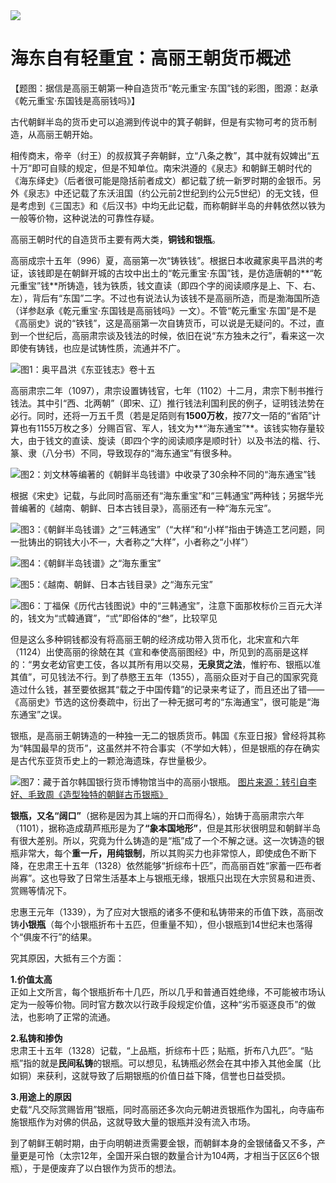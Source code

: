 <img src="images/0.1.jpg"/>
<h1>海东自有轻重宜：高丽王朝货币概述</h1>

【题图：据信是高丽王朝第一种自造货币“乾元重宝·东国”钱的彩图，图源：赵承《乾元重宝·东国钱是高丽钱吗》】

古代朝鲜半岛的货币史可以追溯到传说中的箕子朝鲜，但是有实物可考的货币制造，从高丽王朝开始。

相传商末，帝辛（纣王）的叔叔箕子奔朝鲜，立“八条之教”，其中就有奴婢出“五十万”即可自赎的规定，但是不知单位。南宋洪遵的《泉志》和朝鲜王朝时代的《海东绎史》（后者很可能是隐括前者成文）都记载了统一新罗时期的金银币。另外《泉志》中还记载了东沃沮国（约公元前2世纪到约公元5世纪）的无文钱，但是考虑到《三国志》和《后汉书》中均无此记载，而称朝鲜半岛的弁韩依然以铁为一般等价物，这种说法的可靠性存疑。

高丽王朝时代的自造货币主要有两大类，**铜钱和银瓶**。

高丽成宗十五年（996）夏，高丽第一次“铸铁钱”。根据日本收藏家奥平昌洪的考证，该钱即是在朝鲜开城的古坟中出土的“乾元重宝·东国”钱，是仿造唐朝的**“乾元重宝”钱**所铸造，钱为铁质，钱文直读（即四个字的阅读顺序是上、下、右、左），背后有“东国”二字。不过也有说法认为该钱不是高丽所造，而是渤海国所造（详参赵承《乾元重宝·东国钱是高丽钱吗》一文）。不管“乾元重宝·东国”是不是《高丽史》说的“铁钱”，这是高丽第一次自铸货币，可以说是无疑问的。不过，直到一个世纪后，高丽肃宗谈及钱法的时候，依旧在说“东方独未之行”，看来这一次即使有铸钱，也应是试铸性质，流通并不广。

<img src="images/0.2.jpg"/>图1：奥平昌洪《东亚钱志》卷十五

高丽肃宗二年（1097），肃宗设置铸钱官，七年（1102）十二月，肃宗下制书推行钱法。其中引“西、北两朝”（即宋、辽）推行钱法利国利民的例子，证明钱法势在必行。同时，还将一万五千贯（若是足陌则有**1500万枚**，按77文一陌的“省陌”计算也有1155万枚之多）分赐百官、军人，钱文为**“海东通宝”**。该钱实物存量较大，由于钱文的直读、旋读（即四个字的阅读顺序是顺时针）以及书法的楷、行、篆、隶（八分书）不同，导致现存的“海东通宝”有很多种。

<img src="images/0.3.jpg"/>图2：刘文林等编著的《朝鲜半岛钱谱》中收录了30余种不同的“海东通宝”钱

根据《宋史》记载，与此同时高丽还有“海东重宝”和“三韩通宝”两种钱；另据华光普编著的《越南、朝鲜、日本古钱目录》，高丽还有一种“海东元宝”。

<img src="images/0.4.jpg"/>图3：《朝鲜半岛钱谱》之“三韩通宝”（“大样”和“小样”指由于铸造工艺问题，同一批铸出的铜钱大小不一，大者称之“大样”，小者称之“小样”）

<img src="images/0.5.jpg"/>图4：《朝鲜半岛钱谱》之“海东重宝”

<img src="images/0.6.jpg"/>图5：《越南、朝鲜、日本古钱目录》之“海东元宝”

<img src="images/0.7.jpg"/>图6：丁福保《历代古钱图说》中的“三韩通宝”，注意下面那枚标价三百元大洋的，钱文为“弎韓通寶”，“弎”即俗体的“叁”，比较罕见

但是这么多种铜钱都没有将高丽王朝的经济成功带入货币化，北宋宣和六年（1124）出使高丽的徐兢在其《宣和奉使高丽图经》中，所见到的高丽是这样的：“男女老幼官吏工伎，各以其所有用以交易，**无泉货之法**，惟紵布、银瓶以准其值”，可见钱法不行。到了恭愍王五年（1355），高丽众臣对于自己的国家究竟造过什么钱，甚至要依据其“载之于中国传籍”的记录来考证了，而且还出了错——《高丽史》节选的这份奏疏中，衍出了一种无据可考的“东海通宝”，很可能是“海东通宝”之误。

银瓶，是高丽王朝铸造的一种独一无二的银质货币。韩国《东亚日报》曾经将其称为“韩国最早的货币”，这虽然并不符合事实（不学如大韩），但是银瓶的存在确实是古代东亚货币史上的一颗沧海遗珠，存世量极少。

<img src="images/0.8.jpg"/>图7：藏于首尔韩国银行货币博物馆当中的高丽小银瓶。
<a href="htt://blog.naver.com/worldrealtor/120147958016">图片来源：转引自李好、毛致周《造型独特的朝鲜古币银瓶》</a>

**银瓶，又名“阔口”**（据称是因为其上端的开口而得名），始铸于高丽肃宗六年（1101），据称造成葫芦瓶形是为了<b>“象本国地形”</b>，但是其形状很明显和朝鲜半岛有很大差别。所以，究竟为什么铸造的是“瓶”成了一个不解之谜。这一次铸造的银瓶非常大，每个<b>重一斤，用纯银制</b>，所以其购买力也非常惊人，即使成色不断下降，在忠肃王十五年（1328）依然能够“折综布十匹”，而高丽百姓“家蓄一匹布者尚寡”。这也导致了日常生活基本上与银瓶无缘，银瓶只出现在大宗贸易和进贡、赏赐等情况下。

忠惠王元年（1339），为了应对大银瓶的诸多不便和私铸带来的币值下跌，高丽改铸**小银瓶**（每个小银瓶折布十五匹，但重量不知），但小银瓶到14世纪末也落得个“俱废不行”的结果。

究其原因，大抵有三个方面：

**1.价值太高**  
正如上文所言，每个银瓶折布十几匹，所以几乎和普通百姓绝缘，不可能被市场认定为一般等价物。同时官方数次以行政手段规定价值，这种“劣币驱逐良币”的做法，也影响了正常的流通。

**2.私铸和掺伪**  
忠肃王十五年（1328）记载，“上品瓶，折综布十匹；贴瓶，折布八九匹”。“贴瓶”指的就是**民间私铸**的银瓶。可以想见，私铸瓶必然会在其中掺入其他金属（比如铜）来获利，这就导致了后期银瓶的价值日益下降，信誉也日益受损。

**3.用途上的原因**  
史载“凡交际赏赐皆用”银瓶，同时高丽还多次向元朝进贡银瓶作为国礼，向寺庙布施银瓶作为对佛的供品，这就导致大量的银瓶并没有流入市场。

到了朝鲜王朝时期，由于向明朝进贡需要金银，而朝鲜本身的金银储备又不多，产量更是可怜（太宗12年，全国开采白银的数量合计为104两，才相当于区区6个银瓶），于是便废弃了以白银作为货币的想法。
